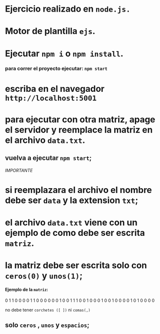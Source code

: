 # Ejercicio realizado en `node.js.`

# Motor de plantilla `ejs`.

# Ejecutar `npm i` o `npm install`.

### para correr el proyecto ejecutar: `npm start`

# escriba en el navegador `http://localhost:5001`

# para ejecutar con otra matriz, apage el servidor y reemplace la matriz en el archivo `data.txt`.

## vuelva a ejecutar `npm start`;

###### IMPORTANTE

# si reemplazara el archivo el nombre debe ser `data` y la extension `txt`;

# el archivo `data.txt` viene con un ejemplo de como debe ser escrita `matriz`.

# la matriz debe ser escrita solo con `ceros(0)` y `unos(1)`;

#### Ejemplo de la `matriz`:

0 1 1 0 0 0 0
1 1 0 0 0 0 0
0 1 0 0 1 1 1
0 0 1 0 0 0 1
0 0 1 0 0 0 0
1 0 1 0 0 0 0

no debe tener `corchetes ([ ])` ni `comas(,)`

## solo `ceros` , `unos` y `espacios`;
